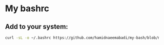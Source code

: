 # My bashrc
## Add to your system:
```bash
curl -sL -o ~/.bashrc https://github.com/hamidnaeemabadi/my-bash/blob/main/bashrc
```
